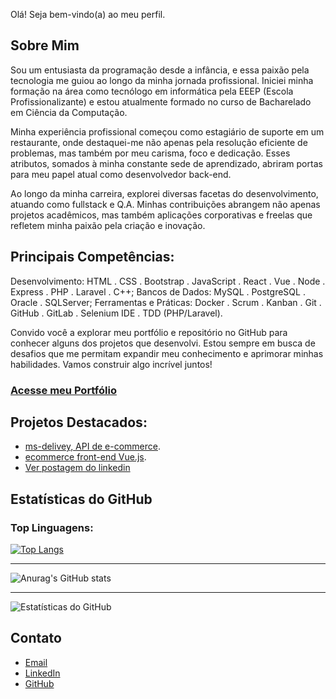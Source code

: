 Olá! Seja bem-vindo(a) ao meu perfil.

## Sobre Mim
Sou um entusiasta da programação desde a infância, e essa paixão pela tecnologia me guiou ao longo da minha jornada profissional. Iniciei minha formação na área como tecnólogo em informática pela EEEP (Escola Profissionalizante) e estou atualmente formado no curso de Bacharelado em Ciência da Computação.

Minha experiência profissional começou como estagiário de suporte em um restaurante, onde destaquei-me não apenas pela resolução eficiente de problemas, mas também por meu carisma, foco e dedicação. Esses atributos, somados à minha constante sede de aprendizado, abriram portas para meu papel atual como desenvolvedor back-end.

Ao longo da minha carreira, explorei diversas facetas do desenvolvimento, atuando como fullstack e Q.A. Minhas contribuições abrangem não apenas projetos acadêmicos, mas também aplicações corporativas e freelas que refletem minha paixão pela criação e inovação.

## Principais Competências:

Desenvolvimento: HTML . CSS . Bootstrap . JavaScript . React . Vue . Node . Express . PHP . Laravel . C++;
Bancos de Dados: MySQL . PostgreSQL . Oracle . SQLServer;
Ferramentas e Práticas: Docker . Scrum . Kanban . Git . GitHub . GitLab . Selenium IDE . TDD (PHP/Laravel).

Convido você a explorar meu portfólio e repositório no GitHub para conhecer alguns dos projetos que desenvolvi. Estou sempre em busca de desafios que me permitam expandir meu conhecimento e aprimorar minhas habilidades. Vamos construir algo incrível juntos!

### [Acesse meu Portfólio](https://hildebrandolima.github.io/)

## Projetos Destacados:
- [ms-delivey, API de e-commerce](https://github.com/HildebrandoLima/ms-delivey).
- [ecommerce front-end Vue.js](https://github.com/HildebrandoLima/ecommerce).
- [Ver postagem do linkedin](https://encurtador.com.br/HTnd8)

## Estatísticas do GitHub

### Top Linguagens:

[![Top Langs](https://github-readme-stats.vercel.app/api/top-langs/?username=HildebrandoLima&layout=compact)](https://github.com/HildebrandoLima/github-readme-stats)

<hr />

![Anurag's GitHub stats](https://github-readme-stats.vercel.app/api?username=HildebrandoLima&show_icons=true&theme=radical)

<hr />

![Estatísticas do GitHub](https://github-readme-stats.vercel.app/api?username=HildebrandoLima&show_icons=true&theme=dark)

## Contato
- [Email](hildebrandolima16@gmail.com)
- [LinkedIn](https://www.linkedin.com/in/hildebrando-lima-664bb1130/)
- [GitHub](https://github.com/HildebrandoLima/HildebrandoLima)
